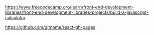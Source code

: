 https://www.freecodecamp.org/learn/front-end-development-libraries/front-end-development-libraries-projects/build-a-javascript-calculator

https://github.com/gitname/react-gh-pages
